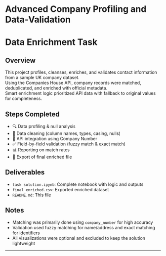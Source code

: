 # Advanced Company Profiling and Data-Validation
# Data Enrichment Task

## Overview

This project profiles, cleanses, enriches, and validates contact information from a sample UK company dataset.  
Using the Companies House API, company records were matched, deduplicated, and enriched with official metadata.  
Smart enrichment logic prioritized API data with fallback to original values for completeness.

## Steps Completed

- 🔍 Data profiling & null analysis
- 🧹 Data cleaning (column names, types, casing, nulls)
- 🔗 API integration using Company Number
- ✅ Field-by-field validation (fuzzy match & exact match)
- 📊 Reporting on match rates
- 📁 Export of final enriched file

## Deliverables

- `task solution.ipynb`: Complete notebook with logic and outputs
- `final_enriched.csv`: Exported enriched dataset
- `README.md`: This file

## Notes

- Matching was primarily done using `company_number` for high accuracy
- Validation used fuzzy matching for name/address and exact matching for identifiers
- All visualizations were optional and excluded to keep the solution lightweight

---


